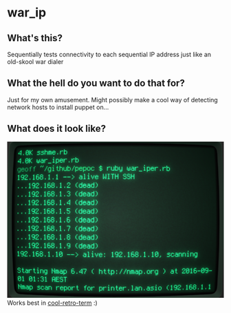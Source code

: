 # war_ip

## What's this?
Sequentially tests connectivity to each sequential IP address just like an old-skool war dialer

## What the hell do you want to do that for?
Just for my own amusement.  Might possibly make a cool way of detecting network hosts to install puppet on...

## What does it look like?
![screenshot](doc/screenshot.png)
Works best in [cool-retro-term](https://github.com/Swordfish90/cool-retro-term) :)

